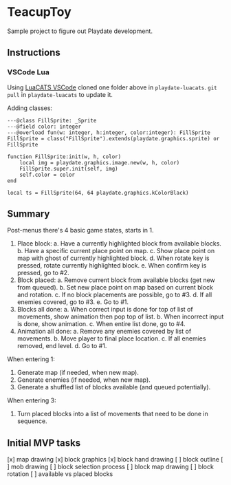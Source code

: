 # TeacupToy
Sample project to figure out Playdate development.

## Instructions

### VSCode Lua

Using [LuaCATS VSCode](https://github.com/notpeter/playdate-luacats) cloned one folder above in `playdate-luacats`.
`git pull` in `playdate-luacats` to update it.

Adding classes:

```
---@class FillSprite: _Sprite
---@field color: integer
---@overload fun(w: integer, h:integer, color:integer): FillSprite
FillSprite = class("FillSprite").extends(playdate.graphics.sprite) or FillSprite

function FillSprite:init(w, h, color)
	local img = playdate.graphics.image.new(w, h, color)
    FillSprite.super.init(self, img)
	self.color = color
end

local ts = FillSprite(64, 64 playdate.graphics.kColorBlack)
```

## Summary

Post-menus there's 4 basic game states, starts in 1.

1. Place block:
	a. Have a currently highlighted block from available blocks.
	b. Have a specific current place point on map.
	c. Show place point on map with ghost of currently highlighted block.
	d. When rotate key is pressed, rotate currently highlighted block.
	e. When confirm key is pressed, go to #2.
2. Block placed:
	a. Remove current block from available blocks (get new from queued).
	b. Set new place point on map based on current block and rotation.
	c. If no block placements are possible, go to #3.
	d. If all enemies covered, go to #3.
	e. Go to #1.
3. Blocks all done:
	a. When correct input is done for top of list of movements, show animation then pop top of list.
	b. When incorrect input is done, show animation.
	c. When entire list done, go to #4.
4. Animation all done:
	a. Remove any enemies covered by list of movements.
	b. Move player to final place location.
	c. If all enemies removed, end level.
	d. Go to #1.

When entering 1:
1. Generate map (if needed, when new map).
2. Generate enemies (if needed, when new map).
3. Generate a shuffled list of blocks available (and queued potentially).

When entering 3:
1. Turn placed blocks into a list of movements that need to be done in sequence.

## Initial MVP tasks

[x] map drawing
[x] block graphics
[x] block hand drawing
[ ] block outline
[ ] mob drawing
[ ] block selection process
[ ] block map drawing
[ ] block rotation
[ ] available vs placed blocks